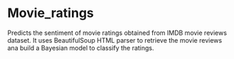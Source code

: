 # Movie_ratings

Predicts the sentiment of movie ratings obtained from IMDB movie reviews dataset. It uses BeautifulSoup HTML parser to retrieve the movie reviews ana build a Bayesian model to classify the ratings.
